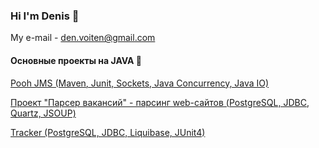 ### Hi I'm Denis 👋

My e-mail - den.voiten@gmail.com


#### Основные проекты на JAVA :open_file_folder:
[Pooh JMS (Maven, Junit, Sockets, Java Concurrency, Java IO)](https://github.com/denvoiten/job4j_pooh)

[Проект "Парсер вакансий" - парсинг web-сайтов (PostgreSQL, JDBC, Quartz, JSOUP)](https://github.com/denvoiten/job4j_grabber)

[Tracker (PostgreSQL, JDBC, Liquibase, JUnit4)](https://github.com/denvoiten/tracker)

